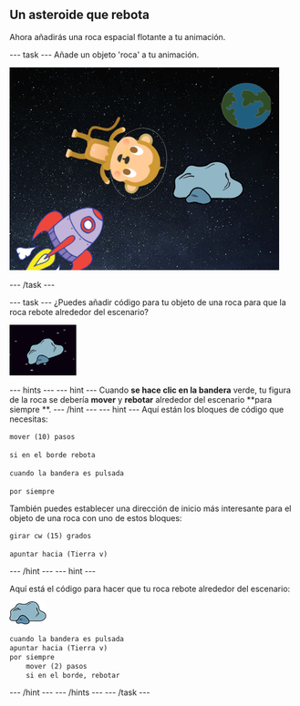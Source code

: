 ## Un asteroide que rebota

Ahora añadirás una roca espacial flotante a tu animación.

\--- task \--- Añade un objeto 'roca' a tu animación.

![Agregar la figura de una roca](images/space-rock-sprite.png)

\--- /task \---

\--- task \--- ¿Puedes añadir código para tu objeto de una roca para que la roca rebote alrededor del escenario?

![Probando una roca que rebota](images/space-bounce-test.png)

\--- hints \--- \--- hint \--- Cuando **se hace clic en la bandera** verde, tu figura de la roca se debería **mover** y **rebotar** alrededor del escenario **para siempre **. \--- /hint \--- \--- hint \--- Aquí están los bloques de código que necesitas:

```blocks3
mover (10) pasos

si en el borde rebota

cuando la bandera es pulsada

por siempre
```

También puedes establecer una dirección de inicio más interesante para el objeto de una roca con uno de estos bloques:

```blocks3
girar cw (15) grados

apuntar hacia (Tierra v)
```

\--- /hint \--- \--- hint \---

Aquí está el código para hacer que tu roca rebote alrededor del escenario:

![Objeto de una roca](images/sprite-rock.png)

```blocks3
cuando la bandera es pulsada
apuntar hacia (Tierra v)
por siempre
    mover (2) pasos
    si en el borde, rebotar
```

\--- /hint \--- \--- /hints \--- \--- /task \---